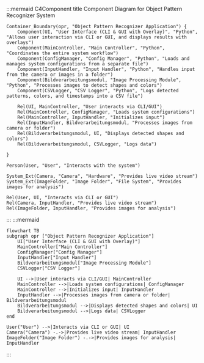 :::mermaid
C4Component
    title Component Diagram for Object Pattern Recognizer System

    Container_Boundary(opr, "Object Pattern Recognizer Application") {
        Component(UI, "User Interface (CLI & GUI with Overlay)", "Python", "Allows user interaction via CLI or GUI, and displays results with overlays")
        Component(MainController, "Main Controller", "Python", "Coordinates the entire system workflow")
        Component(ConfigManager, "Config Manager", "Python", "Loads and manages system configurations from a separate file")
        Component(InputHandler, "Input Handler", "Python", "Handles input from the camera or images in a folder")
        Component(Bildverarbeitungsmodul, "Image Processing Module", "Python", "Processes images to detect shapes and colors")
        Component(CSVLogger, "CSV Logger", "Python", "Logs detected patterns, colors, and timestamps into a CSV file")

        Rel(UI, MainController, "User interacts via CLI/GUI")
        Rel(MainController, ConfigManager, "Loads system configurations")
        Rel(MainController, InputHandler, "Initializes input")
        Rel(InputHandler, Bildverarbeitungsmodul, "Processes images from camera or folder")
        Rel(Bildverarbeitungsmodul, UI, "Displays detected shapes and colors")
        Rel(Bildverarbeitungsmodul, CSVLogger, "Logs data")

    }

    Person(User, "User", "Interacts with the system")

    System_Ext(Camera, "Camera", "Hardware", "Provides live video stream")
    System_Ext(ImageFolder, "Image Folder", "File System", "Provides images for analysis")

    Rel(User, UI, "Interacts via CLI or GUI")
    Rel(Camera, InputHandler, "Provides live video stream")
    Rel(ImageFolder, InputHandler, "Provides images for analysis")
:::
:::mermaid

    flowchart TB
    subgraph opr ["Object Pattern Recognizer Application"]
        UI["User Interface (CLI & GUI with Overlay)"]
        MainController["Main Controller"]
        ConfigManager["Config Manager"]
        InputHandler["Input Handler"]
        Bildverarbeitungsmodul["Image Processing Module"]
        CSVLogger["CSV Logger"]

        UI -->|User interacts via CLI/GUI| MainController
        MainController -->|Loads system configurations| ConfigManager
        MainController -->|Initializes input| InputHandler
        InputHandler -->|Processes images from camera or folder| Bildverarbeitungsmodul
        Bildverarbeitungsmodul -->|Displays detected shapes and colors| UI
        Bildverarbeitungsmodul -->|Logs data| CSVLogger
    end

    User("User") -->|Interacts via CLI or GUI| UI
    Camera("Camera") -.->|Provides live video stream| InputHandler
    ImageFolder("Image Folder") -.->|Provides images for analysis| InputHandler

:::
